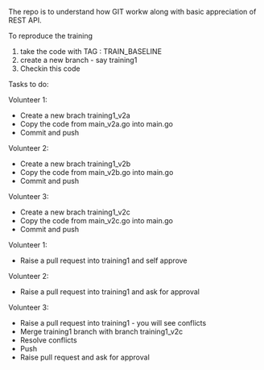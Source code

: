 The repo is to understand how GIT workw along with basic appreciation of REST API.

To reproduce the training

1. take the code with TAG : TRAIN_BASELINE
2. create a new branch - say training1
3. Checkin this code

Tasks to do:

Volunteer 1:

- Create a new brach training1_v2a
- Copy the code from main_v2a.go into main.go
- Commit and push

Volunteer 2:

- Create a new brach training1_v2b
- Copy the code from main_v2b.go into main.go
- Commit and push

Volunteer 3:

- Create a new brach training1_v2c
- Copy the code from main_v2c.go into main.go
- Commit and push

Volunteer 1:

- Raise a pull request into training1 and self approve

Volunteer 2:

- Raise a pull request into training1 and ask for approval

Volunteer 3:

- Raise a pull request into training1 - you will see conflicts
- Merge training1 branch with branch training1_v2c
- Resolve conflicts
- Push
- Raise pull request and ask for approval
